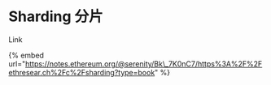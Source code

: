 # Sharding 分片

Link

{% embed url="https://notes.ethereum.org/@serenity/Bk\_7K0nC7/https%3A%2F%2Fethresear.ch%2Fc%2Fsharding?type=book" %}



